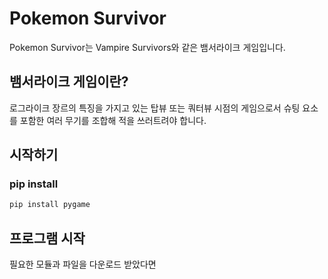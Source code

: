 # Pokemon Survivor
Pokemon Survivor는 Vampire Survivors와 같은 뱀서라이크 게임입니다.

## 뱀서라이크 게임이란?
로그라이크 장르의 특징을 가지고 있는 탑뷰 또는 쿼터뷰 시점의 게임으로서
슈팅 요소를 포함한 여러 무기를 조합해 적을 쓰러트려야 합니다.

## 시작하기

### pip install

```python
pip install pygame
```

## 프로그램 시작

필요한 모듈과 파일을 다운로드 받았다면 
